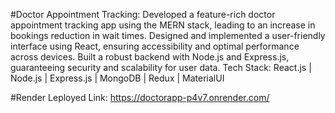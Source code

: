 #Doctor Appointment Tracking: 
Developed a feature-rich doctor appointment tracking app using the MERN stack, leading to an increase in bookings reduction in wait times.
Designed and implemented a user-friendly interface using React, ensuring accessibility and optimal performance across devices.
Built a robust backend with Node.js and Express.js, guaranteeing security and scalability for user data.
Tech Stack: React.js | Node.js | Express.js | MongoDB | Redux | MaterialUI

#Render Leployed Link: 
https://doctorapp-p4v7.onrender.com/
